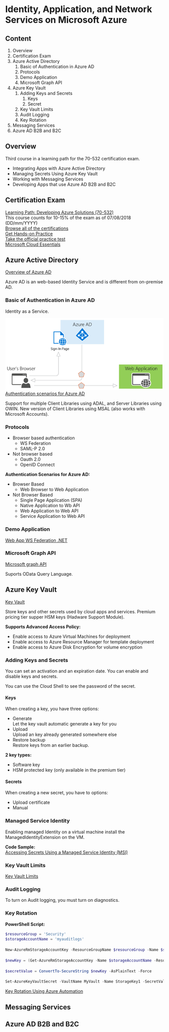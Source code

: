 # Identity, Application, and Network Services on Microsoft Azure

## Content

1. Overview
2. Certification Exam
3. Azure Active Directory
   1. Basic of Authentication in Azure AD
   2. Protocols
   3. Demo Application
   4. Microsoft Graph API
4. Azure Key Vault
   1. Adding Keys and Secrets
      1. Keys
      2. Secret
   2. Key Vault Limits
   3. Audit Logging
   4. Key Rotation
5. Messaging Services
6. Azure AD B2B and B2C

## Overview

Third course in a learning path for the 70-532 certification exam.

* Integrating Apps with Azure Active Directory
* Managing Secrets Using Azure Key Vault
* Working with Messaging Services
* Developing Apps that use Azure AD B2B and B2C

## Certification Exam

[Learning Path: Developing Azure Solutions (70-532)](https://www.microsoft.com/en-us/learning/exam-70-532.aspx)  
This course counts for 10-15% of the exam as of 07/08/2018 (DD/mm/YYYY)  
[Browse all of the certifications](https://www.microsoft.com/en-us/learning/browse-all-certifications.aspx)  
[Get Hands-on Practice](https://azure.microsoft.com/en-us/free/)  
[Take the official practice test](https://www.microsoft.com/en-us/learning/exam-70-532.aspx#practice-test)  
[Microsoft Cloud Essentials](https://www.microsoft.com/en-us/cloudessentials)

## Azure Active Directory

[Overview of Azure AD](https://azure.microsoft.com/en-us/develop/identity/signin)  

Azure AD is an web-based Identity Service and is different from on-premise AD.

### Basic of Authentication in Azure AD

Identity as a Service.

![Basic of Authentication in Azure Active Directory](images/basics_of_auth_in_aad.png)  
[Authentication scenarios for Azure AD](https://docs.microsoft.com/en-us/azure/active-directory/develop/authentication-scenarios)  

Support for multiple Client Libraries using ADAL, and Server Libraries using OWIN. New version of Client Libraries using MSAL (also works with Microsoft Accounts).

### Protocols

* Browser based authentication
  * WS Federation
  * SAML-P 2.0
* Not browser based
  * Oauth 2.0
  * OpenID Connect

**Authentication Scenarios for Azure AD:**

* Browser Based
  * Web Browser to Web Application
* Not Browser Based
  * Single Page Application (SPA)
  * Native Application to Wb API
  * Web Application to Web API
  * Service Application to Web API

### Demo Application

[Web App WS Federation .NET](https://github.com/Azure-Samples/active-directory-dotnet-webapp-wsfederation)

### Microsoft Graph API

[Microsoft graph API](https://developer.microsoft.com/en-us/graph/docs/concepts/overview)  

Suports OData Query Language.

## Azure Key Vault

[Key Vault](https://azure.microsoft.com/en-us/services/key-vault)

Store keys and other secrets used by cloud apps and services. Premium pricing tier supper HSM keys (Hadware Support Module).

**Supports Advanced Access Policy:**

* Enable access to Azure Virtual Machines for deployment
* Enable access to Azure Resource Manager for template deployment
* Enable access to Azure Disk Encryption for volume encryption

### Adding Keys and Secrets

You can set an activation and an expiration date. You can enable and disable keys and secrets.

You can use the Cloud Shell to see the password of the secret.

#### Keys

When creating a key, you have three options:

* Generate  
  Let the key vault automatic generate a key for you
* Upload  
  Upload an key already generated somewhere else
* Restore backup  
  Restore keys from an earlier backup.

**2 key types:**

* Software key
* HSM protected key (only available in the premium tier)

#### Secrets

When creating a new secret, you have to options:

* Upload certificate
* Manual

### Managed Service Identity

Enabling managed Identity on a virtual machine install the ManagedIdentityExtension on the VM.

**Code Sample:**  
[Accessing Secrets Using a Managed Service Identity (MSI)](code_samples/AzureKeyVault.cs)

### Key Vault Limits

[Key Vault Limits](https://docs.microsoft.com/en-us/azure/key-vault/key-vault-service-limits)

### Audit Logging

To turn on Audit logging, you must turn on diagnostics.

### Key Rotation

**PowerShell Script:**

```PowerShell
$resourceGroup = 'Security'
$storageAccountName = 'myauditlogs'

New-AzureRmStorageAccountKey -ResourceGroupName $resourceGroup -Name $storageAccountName -KeyName key1

$newKey = (Get-AzureRmStorageAccountKey -Name $storageAccountName -ResourceGroupName $resourceGroup).value[0]

$secretValue = ConvertTo-SecureString $newKey -AsPlainText -Force

Set-AzureKeyVaultSecret -VaultName MyVault -Name StorageKey1 -SecretValue $secretValue
```

[Key Rotation Using Azure Automation](https://docs.microsoft.com/en-us/azure/key-vault/key-vault-key-rotation-log-monitoring)

## Messaging Services

## Azure AD B2B and B2C